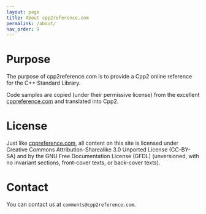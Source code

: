```yaml
---
layout: page
title: About cpp2reference.com
permalink: /about/
nav_order: 9
---
```

# Purpose

The purpose of cpp2reference.com is to provide a Cpp2 online reference for the C++ Standard Library.

Code samples are copied (under their permissive license) from the excellent [cppreference.com](https://cppreference.com) and translated into Cpp2.

# License

Just like [cppreference.com](https://cppreference.com), all content on this site is licensed under Creative Commons Attribution-Sharealike 3.0 Unported License (CC-BY-SA) and by the GNU Free Documentation License (GFDL) (unversioned, with no invariant sections, front-cover texts, or back-cover texts). 

# Contact

You can contact us at `comments@cpp2reference.com`.
